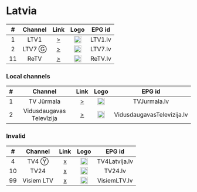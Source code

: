<h1>Latvia</h1>

| #   | Channel        | Link  | Logo | EPG id |
|:---:|:--------------:|:-----:|:----:|:------:|
| 1   | LTV1 | [>](https://ltvlive3167.bstrm.net/slive/_definst_/ltvlive_dzsv1_8wg_43518_default_1710_hls.smil/playlist.m3u8) | <img height="20" src="https://upload.wikimedia.org/wikipedia/commons/thumb/4/4a/LTV1_%282022%29.svg/768px-LTV1_%282022%29.svg.png"/> | LTV1.lv |
| 2   | LTV7 Ⓖ | [>](https://ltvlive3167.bstrm.net/slive/_definst_/ltvlive_event_3_pg2_44004_default_2306_hls.smil/playlist.m3u8) | <img height="20" src="https://upload.wikimedia.org/wikipedia/commons/thumb/f/f2/LTV7_Logo_2021.svg/768px-LTV7_Logo_2021.svg.png"/> | LTV7.lv |
| 11  | ReTV | [>](https://retv2132.cloudycdn.services/slive/_definst_/retv_retv_channel_5k7_42787_default_891_hls.smil/playlist.m3u8) | <img height="20" src="https://upload.wikimedia.org/wikipedia/lv/thumb/d/db/ReTV_Logo_2022.svg/320px-ReTV_Logo_2022.svg.png"/> | ReTV.lv |

<h3>Local channels</h3>

| #   | Channel        | Link  | Logo | EPG id |
|:---:|:--------------:|:-----:|:----:|:------:|
| 1   | TV Jūrmala     | [>](https://air.star.lv/TV_Jurmala_multistream/index.m3u8) | <img height="20" src="https://i.imgur.com/tQHkHD0.png"/> | TVJurmala.lv |
| 2   | Vidusdaugavas Televīzija | [>](https://straume.vdtv.lv/vdtv2/index.m3u8) | <img height="20" src="https://i.imgur.com/L5U3PQR.png"/> | VidusdaugavasTelevizija.lv |

<h3>Invalid</h3>

| #   | Channel        | Link  | Logo | EPG id |
|:---:|:--------------:|:-----:|:----:|:------:|
| 4   | TV4 Ⓨ | [x](https://www.youtube.com/@helpsportacentrs/live) | <img height="20" src="https://i.imgur.com/91A5ZoP.png"/> | TV4Latvija.lv |
| 10  | TV24 | [x]() | <img height="20" src="https://upload.wikimedia.org/wikipedia/lv/3/36/Tv24_logo.png"/> | TV24.lv |
| 99  | Visiem LTV | [x](https://ltvlive2167.cloudycdn.services/ltvlive/_definst_/ltvlive_ltv09_visiem_ymc_43189_default_1329_hls.smil/playlist.m3u8) | <img height="20" src="https://i.imgur.com/wk73EzK.png"/> | VisiemLTV.lv |